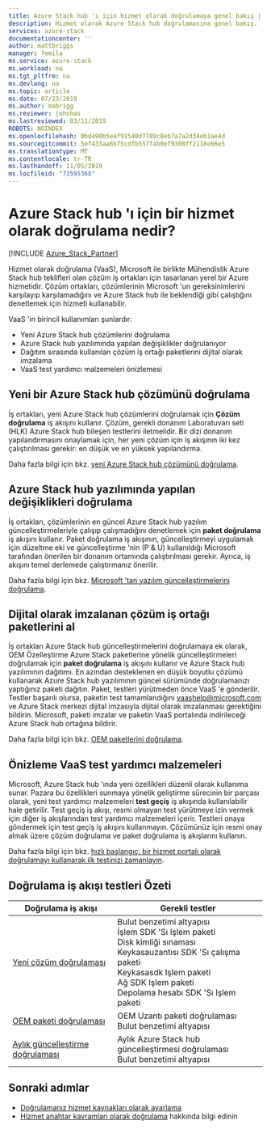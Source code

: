 ```yaml
---
title: Azure Stack hub 'ı için hizmet olarak doğrulamaya genel bakış | Microsoft Docs
description: Hizmet olarak Azure Stack hub doğrulamasına genel bakış.
services: azure-stack
documentationcenter: ''
author: mattbriggs
manager: femila
ms.service: azure-stack
ms.workload: na
ms.tgt_pltfrm: na
ms.devlang: na
ms.topic: article
ms.date: 07/23/2019
ms.author: mabrigg
ms.reviewer: johnhas
ms.lastreviewed: 03/11/2019
ROBOTS: NOINDEX
ms.openlocfilehash: 0bd490b5eaf91540d7789c8eb7a7a2d34eb1ae4d
ms.sourcegitcommit: 5ef433aa6b75cdfb557fab0ef9308ff2118e66e5
ms.translationtype: MT
ms.contentlocale: tr-TR
ms.lasthandoff: 11/05/2019
ms.locfileid: "73595368"
---
```

# <a name="what-is-validation-as-a-service-for-azure-stack-hub"></a>Azure Stack hub 'ı için bir hizmet olarak doğrulama nedir?

[!INCLUDE [Azure_Stack_Partner](./includes/azure-stack-partner-appliesto.md)]

Hizmet olarak doğrulama (VaaS), Microsoft ile birlikte Mühendislik Azure Stack hub teklifleri olan çözüm iş ortakları için tasarlanan yerel bir Azure hizmetidir. Çözüm ortakları, çözümlerinin Microsoft 'un gereksinimlerini karşılayıp karşılamadığını ve Azure Stack hub ile beklendiği gibi çalıştığını denetlemek için hizmeti kullanabilir.

VaaS 'in birincil kullanımları şunlardır:

- Yeni Azure Stack hub çözümlerini doğrulama
- Azure Stack hub yazılımında yapılan değişiklikler doğrulanıyor
- Dağıtım sırasında kullanılan çözüm iş ortağı paketlerini dijital olarak imzalama
- VaaS test yardımcı malzemeleri önizlemesi

## <a name="validate-a-new-azure-stack-hub-solution"></a>Yeni bir Azure Stack hub çözümünü doğrulama

İş ortakları, yeni Azure Stack hub çözümlerini doğrulamak için **Çözüm doğrulama** iş akışını kullanır. Çözüm, gerekli donanım Laboratuvarı seti (HLK) Azure Stack hub bileşen testlerini iletmelidir. Bir dizi donanım yapılandırmasını onaylamak için, her yeni çözüm için iş akışının iki kez çalıştırılması gerekir: en düşük ve en yüksek yapılandırma.

Daha fazla bilgi için bkz. [yeni Azure Stack hub çözümünü doğrulama](azure-stack-vaas-validate-solution-new.md).

## <a name="validate-changes-to-the-azure-stack-hub-software"></a>Azure Stack hub yazılımında yapılan değişiklikleri doğrulama

İş ortakları, çözümlerinin en güncel Azure Stack hub yazılım güncelleştirmeleriyle çalışıp çalışmadığını denetlemek için **paket doğrulama** iş akışını kullanır. Paket doğrulama iş akışının, güncelleştirmeyi uygulamak için düzeltme eki ve güncelleştirme 'nin (P & U) kullanıldığı Microsoft tarafından önerilen bir donanım ortamında çalıştırılması gerekir. Ayrıca, iş akışını temel derlemede çalıştırmanız önerilir.

Daha fazla bilgi için bkz. [Microsoft 'tan yazılım güncelleştirmelerini doğrulama](azure-stack-vaas-validate-microsoft-updates.md).

## <a name="get-digitally-signed-solution-partner-packages"></a>Dijital olarak imzalanan çözüm iş ortağı paketlerini al

İş ortakları Azure Stack hub güncelleştirmelerini doğrulamaya ek olarak, OEM Özelleştirme Azure Stack paketlerine yönelik güncelleştirmeleri doğrulamak için **paket doğrulama** iş akışını kullanır ve Azure Stack hub yazılımının dağıtımı. En azından desteklenen en düşük boyutlu çözümü kullanarak Azure Stack hub yazılımının güncel sürümünde doğrulamanızı yaptığınız paketi dağıtın. Paket, testleri yürütmeden önce VaaS 'e gönderilir. Testler başarılı olursa, paketin test tamamlandığını [vaashelp@microsoft.com](mailto:vaashelp@microsoft.com) ve Azure Stack merkezi dijital imzasıyla dijital olarak imzalanması gerektiğini bildirin. Microsoft, paketi imzalar ve paketin VaaS portalında indirileceği Azure Stack hub ortağına bildirir.

Daha fazla bilgi için bkz. [OEM paketlerini doğrulama](azure-stack-vaas-validate-oem-package.md).

## <a name="preview-vaas-test-collateral"></a>Önizleme VaaS test yardımcı malzemeleri

Microsoft, Azure Stack hub 'ında yeni özellikleri düzenli olarak kullanıma sunar. Pazara bu özellikleri sunmaya yönelik geliştirme sürecinin bir parçası olarak, yeni test yardımcı malzemeleri **test geçiş** iş akışında kullanılabilir hale getirilir. Test geçiş iş akışı, resmi olmayan test yürütmeye izin vermek için diğer iş akışlarından test yardımcı malzemeleri içerir. Testleri onaya göndermek için test geçiş iş akışını kullanmayın. Çözümünüz için resmi onay almak üzere çözüm doğrulama ve paket doğrulama iş akışlarını kullanın.

Daha fazla bilgi için bkz. [hızlı başlangıç: bir hizmet portalı olarak doğrulamayı kullanarak ilk testinizi zamanlayın](azure-stack-vaas-schedule-test-pass.md).

## <a name="validation-workflow-tests-summary"></a>Doğrulama iş akışı testleri Özeti

| Doğrulama iş akışı | Gerekli testler |
|----|------------|
| [Yeni çözüm doğrulaması](azure-stack-vaas-validate-solution-new.md) | Bulut benzetimi altyapısı<br>İşlem SDK 'Sı Işlem paketi<br>Disk kimliği sınaması<br>Keykasauzantısı SDK 'Sı çalışma paketi<br>Keykasasdk Işlem paketi<br>Ağ SDK Işlem paketi<br>Depolama hesabı SDK 'Sı Işlem paketi<br> |
| [OEM paketi doğrulaması](azure-stack-vaas-validate-oem-package.md) | OEM Uzantı paketi doğrulaması<br>Bulut benzetimi altyapısı |
| [Aylık güncelleştirme doğrulaması](azure-stack-vaas-validate-microsoft-updates.md) | Aylık Azure Stack hub güncelleştirmesi doğrulaması<br>Bulut benzetimi altyapısı<br> |

## <a name="next-steps"></a>Sonraki adımlar

- [Doğrulamanız hizmet kaynakları olarak ayarlama](azure-stack-vaas-set-up-resources.md)
- [Hizmet anahtar kavramları olarak doğrulama](azure-stack-vaas-key-concepts.md) hakkında bilgi edinin
